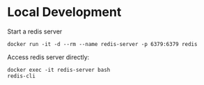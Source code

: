# Local Development
Start a redis server

    docker run -it -d --rm --name redis-server -p 6379:6379 redis

Access redis server directly:

    docker exec -it redis-server bash
    redis-cli